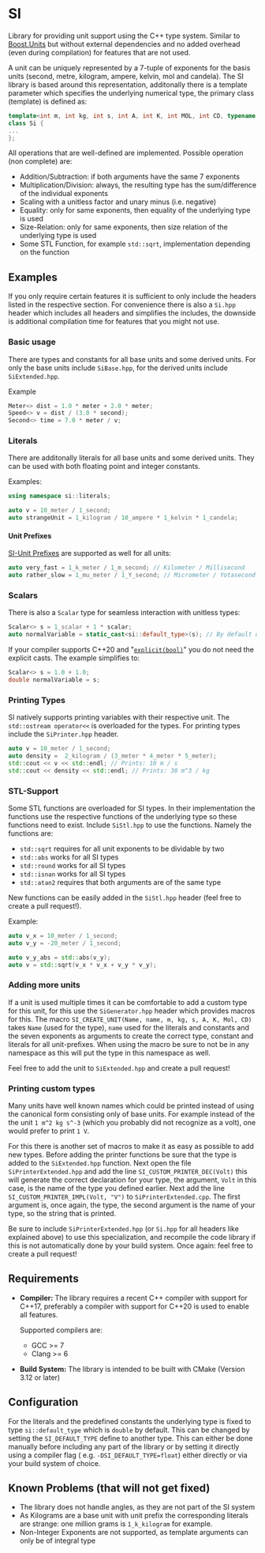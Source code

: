 # SI

Library for providing unit support using the C++ type system. Similar
to [Boost.Units](https://www.boost.org/doc/libs/1_65_0/doc/html/boost_units.html) but without external dependencies and
no added overhead (even during compilation) for features that are not used.

A unit can be uniquely represented by a 7-tuple of exponents for the basis units
(second, metre, kilogram, ampere, kelvin, mol and candela). The SI library is based around this representation,
additonally there is a template parameter which specifies the underlying numerical type, the primary class (template) is
defined as:

```c++
template<int m, int kg, int s, int A, int K, int MOL, int CD, typename T>
class Si {
...
};
```

All operations that are well-defined are implemented. Possible operation (non complete) are:

* Addition/Subtraction: if both arguments have the same 7 exponents
* Multiplication/Division: always, the resulting type has the sum/difference of the individual exponents
* Scaling with a unitless factor and unary minus (i.e. negative)
* Equality: only for same exponents, then equality of the underlying type is used
* Size-Relation: only for same exponents, then size relation of the underlying type is used
* Some STL Function, for example `std::sqrt`, implementation depending on the function

## Examples

If you only require certain features it is sufficient to only include the headers listed in the respective section. For
convenience there is also a `Si.hpp` header which includes all headers and simplifies the includes, the downside is
additional compilation time for features that you might not use.

### Basic usage

There are types and constants for all base units and some derived units. For only the base units include
`SiBase.hpp`, for the derived units include `SiExtended.hpp`.

Example

```c++
Meter<> dist = 1.0 * meter + 2.0 * meter;
Speed<> v = dist / (3.0 * second);
Second<> time = 7.0 * meter / v;
```

### Literals

There are additonally literals for all base units and some derived units. They can be used with both floating point and
integer constants.

Examples:

```c++
using namespace si::literals;

auto v = 10_meter / 1_second;
auto strangeUnit = 1_kilogram / 10_ampere * 1_kelvin * 1_candela;
```

#### Unit Prefixes

[SI-Unit Prefixes](https://en.wikipedia.org/wiki/Metric_prefix)
are supported as well for all units:

```c++
auto very_fast = 1_k_meter / 1_m_second; // Kilometer / Millisecond
auto rather_slow = 1_mu_meter / 1_Y_second; // Micrometer / Yotasecond
```

### Scalars

There is also a `Scalar` type for seamless interaction with unitless types:

```c++
Scalar<> s = 1_scalar + 1 * scalar;
auto normalVariable = static_cast<si::default_type>(s); // By default of type double
```

If your compiler supports C++20 and
"[`explicit(bool)`](http://www.open-std.org/jtc1/sc22/wg21/docs/papers/2018/p0892r2.html)" you do not need the explicit
casts. The example simplifies to:

```c++
Scalar<> s = 1.0 + 1.0;
double normalVariable = s;
```

### Printing Types

SI natively supports printing variables with their respective unit. The `std::ostream operator<<` is overloaded for the
types. For printing types include the `SiPrinter.hpp` header.

```c++
auto v = 10_meter / 1_second;
auto density =  2_kilogram / (3_meter * 4_meter * 5_meter);
std::cout << v << std::endl; // Prints: 10 m / s
std::cout << density << std::endl; // Prints: 30 m^3 / kg
```

### STL-Support

Some STL functions are overloaded for SI types. In their implementation the functions use the respective functions of
the underlying type so these functions need to exist. Include `SiStl.hpp` to use the functions. Namely the functions
are:

* `std::sqrt` requires for all unit exponents to be dividable by two
* `std::abs` works for all SI types
* `std::round` works for all SI types
* `std::isnan` works for all SI types
* `std::atan2` requires that both arguments are of the same type

New functions can be easily added in the `SiStl.hpp` header (feel free to create a pull request!).

Example:

```c++
auto v_x = 10_meter / 1_second;
auto v_y = -20_meter / 1_second;

auto v_y_abs = std::abs(v_y);
auto v = std::sqrt(v_x * v_x + v_y * v_y); 
```

### Adding more units

If a unit is used multiple times it can be comfortable to add a custom type for this unit, for this use the
`SiGenerator.hpp` header which provides macros for this. The macro `SI_CREATE_UNIT(Name, name, m, kg, s, A, K, Mol, CD)`
takes `Name` (used for the type), `name` used for the literals and constants and the seven exponents as arguments to
create the correct type, constant and literals for all unit-prefixes. When using the macro be sure to not be in any
namespace as this will put the type in this namespace as well.

Feel free to add the unit to `SiExtended.hpp` and create a pull request!

### Printing custom types

Many units have well known names which could be printed instead of using the canonical form consisting only of base
units. For example instead of the the unit `1 m^2 kg s^-3` (which you probably did not recognize as a volt), one would
prefer to print `1 V`.

For this there is another set of macros to make it as easy as possible to add new types. Before adding the printer
functions be sure that the type is added to the `SiExtended.hpp` function. Next open the file `SiPrinterExtended.hpp`
and add the line `SI_CUSTOM_PRINTER_DEC(Volt)` this will generate the correct declaration for your type, the argument,
`Volt` in this case, is the name of the type you defined earlier. Next add the line `SI_CUSTOM_PRINTER_IMPL(Volt, "V")`
to `SiPrinterExtended.cpp`. The first argument is, once again, the type, the second argument is the name of your type,
so the string that is printed.

Be sure to include `SiPrinterExtended.hpp` (or `Si.hpp` for all headers like explained above) to use this
specialization, and recompile the code library if this is not automatically done by your build system. Once again: feel
free to create a pull request!

## Requirements

* **Compiler:** The library requires a recent C++ compiler with support for C++17, preferably a compiler with support
  for C++20 is used to enable all features.

  Supported compilers are:
    * GCC >= 7
    * Clang >= 6
* **Build System:** The library is intended to be built with CMake (Version 3.12 or later)

## Configuration

For the literals and the predefined constants the underlying type is fixed to type `si::default_type` which is `double`
by default. This can be changed by setting the `SI_DEFAULT_TYPE` define to another type. This can either be done
manually before including any part of the library or by setting it directly using a compiler flag (
e.g. `-DSI_DEFAULT_TYPE=float`) either directly or via your build system of choice.

## Known Problems (that will not get fixed)

* The library does not handle angles, as they are not part of the SI system
* As Kilograms are a base unit with unit prefix the corresponding literals are strange: one million grams
  is `1_k_kilogram` for example.
* Non-Integer Exponents are not supported, as template arguments can only be of integral type
